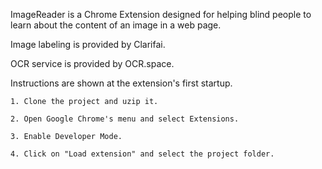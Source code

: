ImageReader is a Chrome Extension designed for helping blind people to learn about the content of an image in a web page.

Image labeling is provided by Clarifai.

OCR service is provided by OCR.space.

Instructions are shown at the extension's first startup.


```
1. Clone the project and uzip it.

2. Open Google Chrome's menu and select Extensions.

3. Enable Developer Mode.

4. Click on "Load extension" and select the project folder.
```
